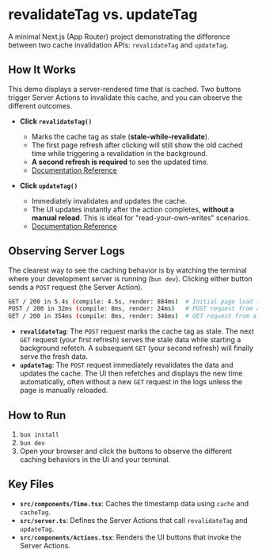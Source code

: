 # revalidateTag vs. updateTag

A minimal Next.js (App Router) project demonstrating the difference between two cache invalidation APIs: `revalidateTag` and `updateTag`.

## How It Works

This demo displays a server-rendered time that is cached. Two buttons trigger Server Actions to invalidate this cache, and you can observe the different outcomes.

- **Click `revalidateTag()`**

  - Marks the cache tag as stale (**stale-while-revalidate**).
  - The first page refresh after clicking will still show the old cached time while triggering a revalidation in the background.
  - **A second refresh is required** to see the updated time.
  - [Documentation Reference](https://nextjs.org/docs/app/api-reference/functions/revalidateTag)

- **Click `updateTag()`**
  - Immediately invalidates and updates the cache.
  - The UI updates instantly after the action completes, **without a manual reload**. This is ideal for "read-your-own-writes" scenarios.
  - [Documentation Reference](https://nextjs.org/docs/app/api-reference/functions/updateTag)

## Observing Server Logs

The clearest way to see the caching behavior is by watching the terminal where your development server is running (`bun dev`). Clicking either button sends a `POST` request (the Server Action).

```bash
GET / 200 in 5.4s (compile: 4.5s, render: 884ms)  # Initial page load (caches the time)
POST / 200 in 32ms (compile: 8ms, render: 24ms)   # POST request from a button click
GET / 200 in 354ms (compile: 8ms, render: 346ms)  # GET request from a manual page refresh
```

- **`revalidateTag`**: The `POST` request marks the cache tag as stale. The next `GET` request (your first refresh) serves the stale data while starting a background refetch. A subsequent `GET` (your second refresh) will finally serve the fresh data.
- **`updateTag`**: The `POST` request immediately revalidates the data and updates the cache. The UI then refetches and displays the new time automatically, often without a new `GET` request in the logs unless the page is manually reloaded.

## How to Run

1.  `bun install`
2.  `bun dev`
3.  Open your browser and click the buttons to observe the different caching behaviors in the UI and your terminal.

## Key Files

- **`src/components/Time.tsx`**: Caches the timestamp data using `cache` and `cacheTag`.
- **`src/server.ts`**: Defines the Server Actions that call `revalidateTag` and `updateTag`.
- **`src/components/Actions.tsx`**: Renders the UI buttons that invoke the Server Actions.
